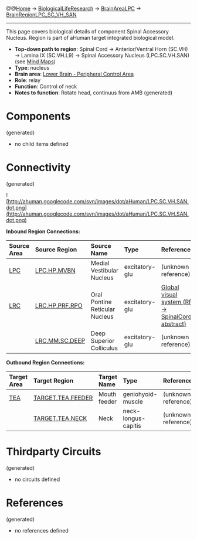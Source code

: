 @@[Home](Home.md) -> [BiologicalLifeResearch](BiologicalLifeResearch.md) -> [BrainAreaLPC](BrainAreaLPC.md) -> [BrainRegionLPC\_SC\_VH\_SAN](BrainRegionLPC_SC_VH_SAN.md)

---


This page covers biological details of component Spinal Accessory Nucleus.
Region is part of aHuman target integrated biological model.

  * **Top-down path to region**: Spinal Cord -> Anterior/Ventral Horn (SC.VH) -> Lamina IX (SC.VH.L9) -> Spinal Accessory Nucleus (LPC.SC.VH.SAN) (see [Mind Maps](OverallMindMaps.md))
  * **Type**: nucleus
  * **Brain area**: [Lower Brain - Peripheral Control Area](BrainAreaLPC.md)
  * **Role**: relay
  * **Function**: Control of neck
  * **Notes to function**: Rotate head, continuus from AMB
(generated)
# Components #
(generated)


  * no child items defined

# Connectivity #
(generated)


![http://ahuman.googlecode.com/svn/images/dot/aHuman/LPC.SC.VH.SAN.dot.png](http://ahuman.googlecode.com/svn/images/dot/aHuman/LPC.SC.VH.SAN.dot.png)

**Inbound Region Connections:**

| **Source Area** | **Source Region** | **Source Name** | **Type** | **Reference** |
|:----------------|:------------------|:----------------|:---------|:--------------|
| [LPC](BrainAreaLPC.md) | [LPC.HP.MVBN](BrainRegionLPC_HP_MVBN.md) | Medial Vestibular Nucleus | excitatory-glu | (unknown reference) |
| [LRC](BrainAreaLRC.md) | [LRC.HP.PRF.RPO](BrainRegionLRC_HP_PRF_RPO.md) | Oral Pontine Reticular Nucleus | excitatory-glu | [Global visual system (RF -> SpinalCord, abstract)](http://www.sciencedirect.com/science/article/pii/S0959438808001566) |
|                 | [LRC.MM.SC.DEEP](BrainRegionLRC_MM_SC_DEEP.md) | Deep Superior Colliculus | excitatory-glu | (unknown reference) |

**Outbound Region Connections:**

| **Target Area** | **Target Region** | **Target Name** | **Type** | **Reference** |
|:----------------|:------------------|:----------------|:---------|:--------------|
| [TEA](BrainAreaTEA.md) | [TARGET.TEA.FEEDER](BrainRegionTARGET_TEA_FEEDER.md) | Mouth feeder    | geniohyoid-muscle | (unknown reference) |
|                 | [TARGET.TEA.NECK](BrainRegionTARGET_TEA_NECK.md) | Neck            | neck-longus-capitis | (unknown reference) |

# Thirdparty Circuits #
(generated)

  * no circuits defined

# References #
(generated)

  * no references defined
